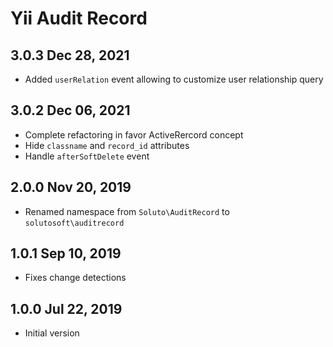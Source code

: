 Yii Audit Record
================

3.0.3 Dec 28, 2021
------------------

- Added `userRelation` event allowing to customize user relationship query

3.0.2 Dec 06, 2021
------------------

- Complete refactoring in favor ActiveRercord concept
- Hide `classname` and `record_id` attributes
- Handle `afterSoftDelete` event

2.0.0 Nov 20, 2019
------------------

- Renamed namespace from `Soluto\AuditRecord` to `solutosoft\auditrecord`

1.0.1 Sep 10, 2019
------------------

- Fixes change detections

1.0.0 Jul 22, 2019
------------------

- Initial version
